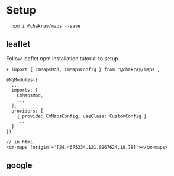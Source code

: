 # Setup

```
  npm i @chakray/maps --save
```

## leaflet

Follow leaflet npm installation tutorial to setup.

```
+ import { CmMapsMod, CmMapsConfig } from '@chakray/maps';

@NgModules({
  ...
  imports: [
    CmMapsMod,
    ...
  ],
  providers: [
    { provide: CmMapsConfig, useClass: CustomConfig }
    ...
  ]
})

// in html
<cm-maps [origin]='[24.4675334,121.0967624,10.78]'></cm-maps>
```

## google
